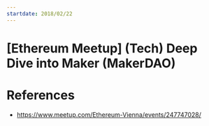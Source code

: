```yaml
---
startdate: 2018/02/22
---
```

# [Ethereum Meetup] (Tech) Deep Dive into Maker (MakerDAO)

# References
* https://www.meetup.com/Ethereum-Vienna/events/247747028/
